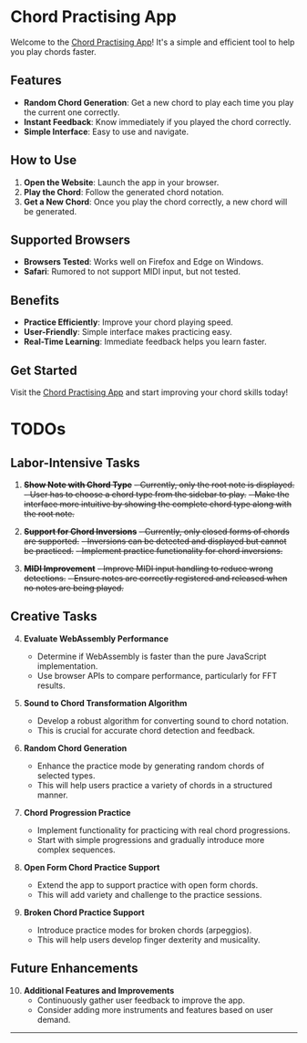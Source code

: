 # Chord Practising App

Welcome to the [Chord Practising App](https://Zilong-L.github.io/ChordTrainer/)! It's a simple and efficient tool to help you play chords faster.

## Features

- **Random Chord Generation**: Get a new chord to play each time you play the current one correctly.
- **Instant Feedback**: Know immediately if you played the chord correctly.
- **Simple Interface**: Easy to use and navigate.

## How to Use

1. **Open the Website**: Launch the app in your browser.
2. **Play the Chord**: Follow the generated chord notation.
3. **Get a New Chord**: Once you play the chord correctly, a new chord will be generated.

## Supported Browsers

- **Browsers Tested**: Works well on Firefox and Edge on Windows.
- **Safari**: Rumored to not support MIDI input, but not tested.

## Benefits

- **Practice Efficiently**: Improve your chord playing speed.
- **User-Friendly**: Simple interface makes practicing easy.
- **Real-Time Learning**: Immediate feedback helps you learn faster.

## Get Started

Visit the [Chord Practising App](https://Zilong-L.github.io/ChordTrainer/) and start improving your chord skills today!

# TODOs

## Labor-Intensive Tasks
1. ~~**Show Note with Chord Type**~~
   ~~- Currently, only the root note is displayed.~~
   ~~- User has to choose a chord type from the sidebar to play.~~
   ~~- Make the interface more intuitive by showing the complete chord type along with the root note.~~

2. ~~**Support for Chord Inversions**~~
   ~~- Currently, only closed forms of chords are supported.~~
   ~~- Inversions can be detected and displayed but cannot be practiced.~~
   ~~- Implement practice functionality for chord inversions.~~

3. ~~**MIDI Improvement**~~
   ~~- Improve MIDI input handling to reduce wrong detections.~~
   ~~- Ensure notes are correctly registered and released when no notes are being played.~~

## Creative Tasks
4. **Evaluate WebAssembly Performance**
   - Determine if WebAssembly is faster than the pure JavaScript implementation.
   - Use browser APIs to compare performance, particularly for FFT results.

5. **Sound to Chord Transformation Algorithm**
   - Develop a robust algorithm for converting sound to chord notation.
   - This is crucial for accurate chord detection and feedback.

6. **Random Chord Generation**
   - Enhance the practice mode by generating random chords of selected types.
   - This will help users practice a variety of chords in a structured manner.

7. **Chord Progression Practice**
   - Implement functionality for practicing with real chord progressions.
   - Start with simple progressions and gradually introduce more complex sequences.

8. **Open Form Chord Practice Support**
   - Extend the app to support practice with open form chords.
   - This will add variety and challenge to the practice sessions.

9. **Broken Chord Practice Support**
   - Introduce practice modes for broken chords (arpeggios).
   - This will help users develop finger dexterity and musicality.

## Future Enhancements
10. **Additional Features and Improvements**
    - Continuously gather user feedback to improve the app.
    - Consider adding more instruments and features based on user demand.

---
